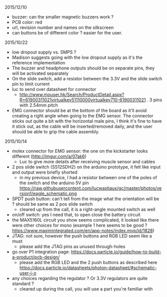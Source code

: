 2015/12/10
* buzzer: can the smaller magnetic buzzers work ?
* PCB color: red
* url, revision number and names on the silkscreen
* can buttons be of different color ? easier for the user.

2015/10/22
* low dropout supply vs. SMPS ?
 * Madison suggests going with the low dropout supply as it's the reference implementation
* The buzzer and headphone outputs should be on separate pins, they will be activated separately
* On the slide switch, add a resistor between the 3.3V and the slide switch pin to limit current
* luc to send over datasheet for connector
  * http://www.mouser.hk/Search/ProductDetail.aspx?R=61900311021virtualkey51110000virtualkey710-61900311021 . 3 pins with 2.54mm pitch
* EMG connector should be at the bottom of the board as it'll avoid creating a right angle when going to the EMG sensor. The connector sticks out quite a bit with the horizontal male pins, I think it's fine to have it stick out, as the cable will be inserted/removed daily, and the user should be able to grip the cable assembly.

2015/10/14
* molex connector for EMG sensor: the one on the kickstarter looks different (http://imgur.com/a/07ak6)
   * Luc to give more details after receiving muscle sensor and cables 
* 2 pos slide switch (SS12SDH2) on the arduino prototype, it felt like input and output were briefly shorted
  * in my previous device, I had a resistor between one of the poles of the switch and the arduino 5V pin https://raw.githubusercontent.com/lucwastiaux/gc/master/photos/version1/eagle_schematic.png
* SPDT push button: can't tell from the image what the orientation will be ? should be same as 2 pos slide switch
  * cleared up from the call, it is a right-angle mounted switch as well
* on/off switch: yes I need that, to open close the battery circuit
* the MAX5160L circuit you show seems complicated, it looked like there were other choices for mono (example 1 here seems to be good ? https://www.maximintegrated.com/en/app-notes/index.mvp/id/1828)
* JTAG: not sure, however the push buttons and RGB LED seem like a must
  * please add the JTAG pins as unused through-holes
* go over P1 integration page: https://docs.particle.io/guide/how-to-build-a-product/pcb-design/
  * please add the RGB LED and the 2 push buttons as described here https://docs.particle.io/datasheets/photon-datasheet/#schematic-user-i-o
* any choices regarding the regulator ? Or 3.3V regulators are quite standard ?
  * cleared up during the call, you will use a part you're familiar with
